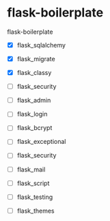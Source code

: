 # flask-boilerplate
flask-boilerplate 

- [X] flask\_sqlalchemy
- [X] flask\_migrate
- [X] flask\_classy
- [ ] flask\_security
- [ ] flask\_admin
- [ ] flask\_login
- [ ] flask\_bcrypt 
- [ ] flask\_exceptional
- [ ] flask\_security
- [ ] flask\_mail
- [ ] flask\_script
- [ ] flask\_testing
- [ ] flask\_themes

